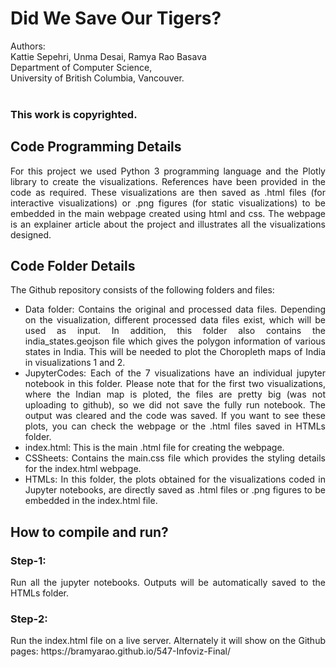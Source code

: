 # Did We Save Our Tigers?

Authors: <br/>
Kattie Sepehri, Unma Desai, Ramya Rao Basava<br/>
Department of Computer Science, <br/>
University of British Columbia, Vancouver.
<br/>
<br/>

### This work is copyrighted.

## Code Programming Details
<div style="text-align: justify">
For this project we used Python 3 programming language and the Plotly library to create the visualizations. References have been provided in the code as required. These visualizations are then saved as .html files (for interactive visualizations) or .png figures (for static visualizations) to be embedded in the main webpage created using html and css. The webpage is an explainer article about the project and illustrates all the visualizations designed. 
</div>


## Code Folder Details
<div style="text-align: justify">
The Github repository consists of the following folders and files:
<ul style="list-style-type:disc;"> 
<li> Data folder: Contains the original and processed data files. Depending on the visualization, different processed data files exist, which will be used as input. In addition, this folder also contains the india_states.geojson file which gives the polygon information of various states in India. This will be needed to plot the Choropleth maps of India in visualizations 1 and 2. </li>
<li> JupyterCodes: Each of the 7 visualizations have an individual jupyter notebook in this folder. Please note that for the first two visualizations, where the Indian map is ploted, the files are pretty big (was not uploading to github), so we did not save the fully run notebook. The output was cleared and the code was saved. If you want to see these plots, you can check the webpage or the .html files saved in HTMLs folder. </li>
<li> index.html: This is the main .html file for creating the webpage. </li>
<li> CSSheets: Contains the main.css file which provides the styling details for the index.html webpage. </li>
<li>HTMLs: In this folder, the plots obtained for the visualizations coded in Jupyter notebooks, are directly saved as .html files or .png figures to be embedded in the index.html file.</li>
</ul>
</div> 

 ## How to compile and run?

 ### Step-1:
<div style="text-align: justify">
Run all the jupyter notebooks. Outputs will be automatically saved to the HTMLs folder.
</div>

 ### Step-2:
<div style="text-align: justify">
Run the index.html file on a live server. Alternately it will show on the Github pages: https://bramyarao.github.io/547-Infoviz-Final/
</div>


